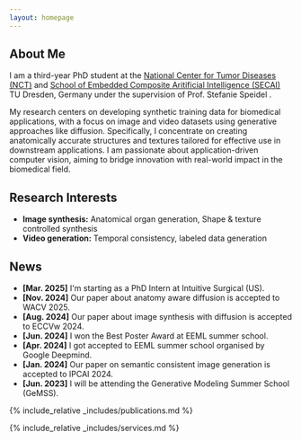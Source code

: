```yaml
---
layout: homepage
---
```


## About Me

I am a third-year PhD student at the [National Center for Tumor Diseases (NCT)](https://www.nct-dresden.de/en/research/departments-and-groups/translational-surgical-oncology/translational-surgical-oncology) and [School of Embedded Composite Aritificial Intelligence (SECAI)](https://secai.org/) TU Dresden, Germany under the supervision of Prof. Stefanie Speidel .

My research centers on developing synthetic training data for biomedical applications, with a focus on image and video datasets using generative approaches like diffusion. Specifically, I concentrate on creating anatomically accurate structures and textures tailored for effective use in downstream applications. I am passionate about application-driven computer vision, aiming to bridge innovation with real-world impact in the biomedical field.

## Research Interests

- **Image synthesis:** Anatomical organ generation, Shape & texture controlled synthesis 
- **Video generation:** Temporal consistency, labeled data generation

## News

- **[Mar. 2025]** I'm starting as a PhD Intern at Intuitive Surgical (US).
- **[Nov. 2024]** Our paper about anatomy aware diffusion is accepted to WACV 2025.
- **[Aug. 2024]** Our paper about image synthesis with diffusion is accepted to ECCVw 2024.
- **[Jun. 2024]** I won the Best Poster Award at EEML summer school.
- **[Apr. 2024]** I got accepted to EEML summer school organised by Google Deepmind.
- **[Jan. 2024]** Our paper on semantic consistent image generation is accepted to IPCAI 2024.
- **[Jun. 2023]** I will be attending the Generative Modeling Summer School (GeMSS).

{% include_relative _includes/publications.md %}

{% include_relative _includes/services.md %}
